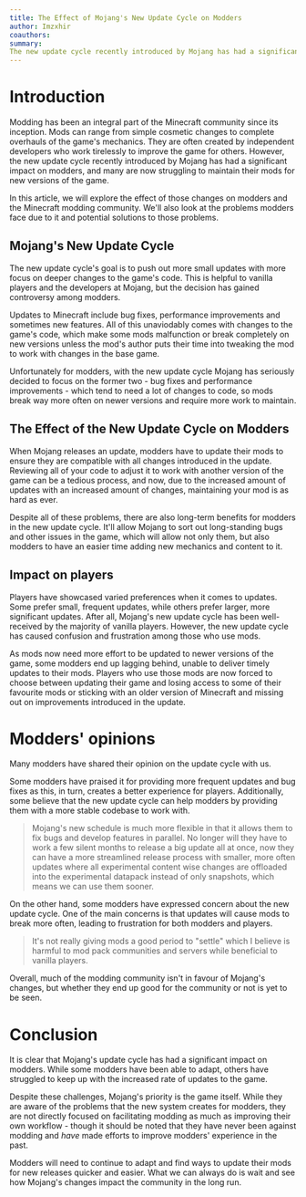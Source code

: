 ```yaml
---
title: The Effect of Mojang's New Update Cycle on Modders
author: Imzxhir
coauthors:
summary:
The new update cycle recently introduced by Mojang has had a significant impact on modders, and many are now struggling to maintain their mods for new versions of the game.
---
```


# Introduction

Modding has been an integral part of the Minecraft community since its
inception. Mods can range from simple cosmetic changes to complete overhauls of
the game's mechanics. They are often created by independent developers who work
tirelessly to improve the game for others. However, the new update cycle
recently introduced by Mojang has had a significant impact on modders, and many
are now struggling to maintain their mods for new versions of the game.

In this article, we will explore the effect of those changes on modders and the
Minecraft modding community. We'll also look at the problems modders face due to
it and potential solutions to those problems.

## Mojang's New Update Cycle

The new update cycle's goal is to push out more small updates with more focus on
deeper changes to the game's code. This is helpful to vanilla players and the
developers at Mojang, but the decision has gained controversy among modders.

Updates to Minecraft include bug fixes, performance improvements and sometimes
new features. All of this unaviodably comes with changes to the game's code,
which make some mods malfunction or break completely on new versions unless the
mod's author puts their time into tweaking the mod to work with changes in the
base game.

Unfortunately for modders, with the new update cycle Mojang has seriously
decided to focus on the former two - bug fixes and performance improvements -
which tend to need a lot of changes to code, so mods break way more often on
newer versions and require more work to maintain.

## The Effect of the New Update Cycle on Modders

When Mojang releases an update, modders have to update their mods to ensure they
are compatible with all changes introduced in the update. Reviewing all of your
code to adjust it to work with another version of the game can be a tedious
process, and now, due to the increased amount of updates with an increased
amount of changes, maintaining your mod is as hard as ever.

Despite all of these problems, there are also long-term benefits for modders in
the new update cycle. It'll allow Mojang to sort out long-standing bugs and
other issues in the game, which will allow not only them, but also modders to
have an easier time adding new mechanics and content to it.

## Impact on players

Players have showcased varied preferences when it comes to updates. Some prefer
small, frequent updates, while others prefer larger, more significant updates.
After all, Mojang's new update cycle has been well-received by the majority of
vanilla players. However, the new update cycle has caused confusion and
frustration among those who use mods.

As mods now need more effort to be updated to newer versions of the game, some
modders end up lagging behind, unable to deliver timely updates to their mods.
Players who use those mods are now forced to choose between updating their game
and losing access to some of their favourite mods or sticking with an older
version of Minecraft and missing out on improvements introduced in the update.

# Modders' opinions

Many modders have shared their opinion on the update cycle with us.

Some modders have praised it for providing more frequent updates and bug fixes
as this, in turn, creates a better experience for players. Additionally, some
believe that the new update cycle can help modders by providing them with a more
stable codebase to work with.

> Mojang's new schedule is much more flexible in that it allows them to fix bugs
> and develop features in parallel. No longer will they have to work a few
> silent months to release a big update all at once, now they can have a more
> streamlined release process with smaller, more often updates where all
> experimental content wise changes are offloaded into the experimental datapack
> instead of only snapshots, which means we can use them sooner.

On the other hand, some modders have expressed concern about the new update
cycle. One of the main concerns is that updates will cause mods to break more
often, leading to frustration for both modders and players.

> It's not really giving mods a good period to "settle" which I believe is
> harmful to mod pack communities and servers while beneficial to vanilla
> players.

Overall, much of the modding community isn't in favour of Mojang's changes, but
whether they end up good for the community or not is yet to be seen.

# Conclusion

It is clear that Mojang's update cycle has had a significant impact on modders.
While some modders have been able to adapt, others have struggled to keep up
with the increased rate of updates to the game.

Despite these challenges, Mojang's priority is the game itself. While they are
aware of the problems that the new system creates for modders, they are not
directly focused on facilitating modding as much as improving their own
workflow - though it should be noted that they have never been against modding
and _have_ made efforts to improve modders' experience in the past.

Modders will need to continue to adapt and find ways to update their mods for
new releases quicker and easier. What we can always do is wait and see how
Mojang's changes impact the community in the long run.

